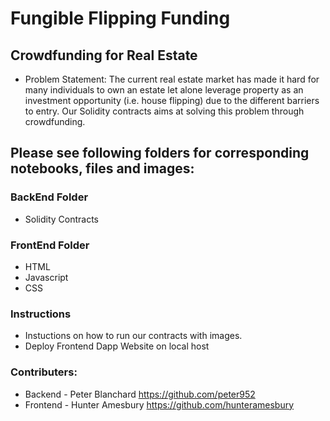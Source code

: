 # Fungible Flipping Funding
## Crowdfunding for Real Estate
* Problem Statement: The current real estate market has made it hard for many individuals to own an estate let alone leverage property as an investment opportunity (i.e. house flipping) due to the different barriers to entry. Our Solidity contracts aims at solving this problem through crowdfunding.

## Please see following folders for corresponding notebooks, files and images:
### BackEnd Folder
* Solidity Contracts

### FrontEnd Folder
* HTML
* Javascript
* CSS

### Instructions
* Instuctions on how to run our contracts with images.
* Deploy Frontend Dapp Website on local host

### Contributers:

* Backend - Peter Blanchard  https://github.com/peter952
* Frontend - Hunter Amesbury https://github.com/hunteramesbury


